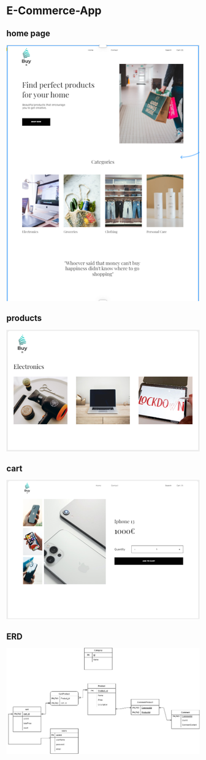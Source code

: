 # E-Commerce-App
## home page
![](./images/Home-page-buy-it.PNG)

## products
![](./images/detailed-products-buy-it.PNG)

## cart
![](./images/cart-buy-it.PNG)



## ERD

![](./images/lab-26.drawio.PNG)